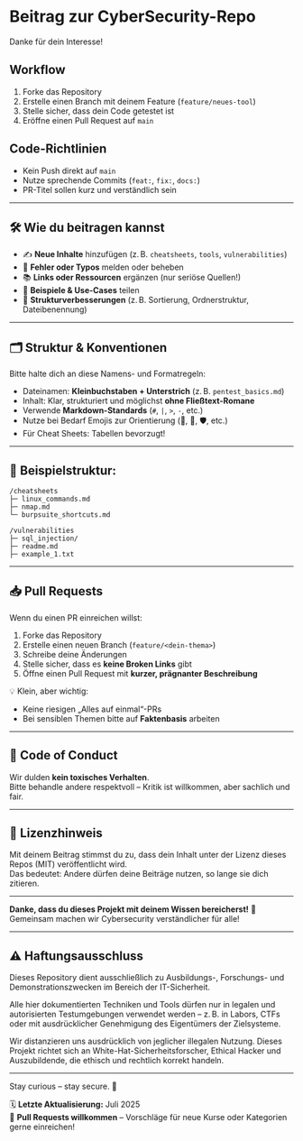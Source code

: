 # Beitrag zur CyberSecurity-Repo

Danke für dein Interesse!

## Workflow

1. Forke das Repository
2. Erstelle einen Branch mit deinem Feature (`feature/neues-tool`)
3. Stelle sicher, dass dein Code getestet ist
4. Eröffne einen Pull Request auf `main`

## Code-Richtlinien

- Kein Push direkt auf `main`
- Nutze sprechende Commits (`feat:`, `fix:`, `docs:`)
- PR-Titel sollen kurz und verständlich sein

---

## 🛠️ Wie du beitragen kannst

- ✍️ **Neue Inhalte** hinzufügen (z. B. `cheatsheets`, `tools`, `vulnerabilities`)
- 🐛 **Fehler oder Typos** melden oder beheben
- 📚 **Links oder Ressourcen** ergänzen (nur seriöse Quellen!)
- 🧪 **Beispiele & Use-Cases** teilen
- 📁 **Strukturverbesserungen** (z. B. Sortierung, Ordnerstruktur, Dateibenennung)

---

## 🗂️ Struktur & Konventionen

Bitte halte dich an diese Namens- und Formatregeln:

- Dateinamen: **Kleinbuchstaben + Unterstrich** (z. B. `pentest_basics.md`)
- Inhalt: Klar, strukturiert und möglichst **ohne Fließtext-Romane**
- Verwende **Markdown-Standards** (`#`, `|`, `>`, `-`, etc.)
- Nutze bei Bedarf Emojis zur Orientierung (📌, 🔐, 🛡️, etc.)
- Für Cheat Sheets: Tabellen bevorzugt!

---

## 📁 Beispielstruktur:

```text
/cheatsheets
├─ linux_commands.md
├─ nmap.md
└─ burpsuite_shortcuts.md

/vulnerabilities
├─ sql_injection/
├─ readme.md
├─ example_1.txt
```

---

## 📥 Pull Requests

Wenn du einen PR einreichen willst:

1. Forke das Repository
2. Erstelle einen neuen Branch (`feature/<dein-thema>`)
3. Schreibe deine Änderungen
4. Stelle sicher, dass es **keine Broken Links** gibt
5. Öffne einen Pull Request mit **kurzer, prägnanter Beschreibung**

💡 Klein, aber wichtig:
- Keine riesigen „Alles auf einmal“-PRs
- Bei sensiblen Themen bitte auf **Faktenbasis** arbeiten

---

## 🤗 Code of Conduct

Wir dulden **kein toxisches Verhalten**.  
Bitte behandle andere respektvoll – Kritik ist willkommen, aber sachlich und fair.

---

## 📜 Lizenzhinweis

Mit deinem Beitrag stimmst du zu, dass dein Inhalt unter der Lizenz dieses Repos (MIT) veröffentlicht wird.  
Das bedeutet: Andere dürfen deine Beiträge nutzen, so lange sie dich zitieren.

---

**Danke, dass du dieses Projekt mit deinem Wissen bereicherst!** 🧠  
Gemeinsam machen wir Cybersecurity verständlicher für alle!

---

## ⚠️ Haftungsausschluss

Dieses Repository dient ausschließlich zu Ausbildungs-, Forschungs- und Demonstrationszwecken im Bereich der IT-Sicherheit.

Alle hier dokumentierten Techniken und Tools dürfen nur in legalen und autorisierten Testumgebungen verwendet werden – z. B. in Labors, CTFs oder mit ausdrücklicher Genehmigung des Eigentümers der Zielsysteme.

Wir distanzieren uns ausdrücklich von jeglicher illegalen Nutzung.
Dieses Projekt richtet sich an White-Hat-Sicherheitsforscher, Ethical Hacker und Auszubildende, die ethisch und rechtlich korrekt handeln.

--- 

Stay curious – stay secure. 🔐

🗓️ **Letzte Aktualisierung:** Juli 2025  
🤝 **Pull Requests willkommen** – Vorschläge für neue Kurse oder Kategorien gerne einreichen!